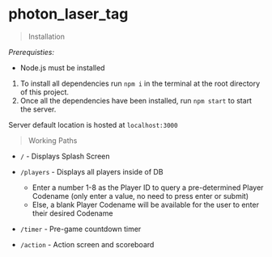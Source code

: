 # photon_laser_tag
>Installation

*Prerequisties:*

* Node.js must be installed

1. To install all dependencies run `npm i` in the terminal at the root directory of this project.
2. Once all the dependencies have been installed, run `npm start` to start the server.

Server default location is hosted at `localhost:3000`


>Working Paths

* `/` - Displays Splash Screen

* `/players` - Displays all players inside of DB
    - Enter a number 1-8 as the Player ID to query a pre-determined Player Codename (only enter a value, no need to press enter or submit)
    - Else, a blank Player Codename will be available for the user to enter their desired Codename
    
* `/timer` - Pre-game countdown timer

* `/action` - Action screen and scoreboard
